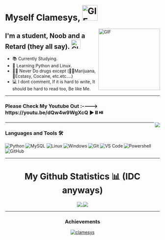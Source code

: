 # Myself Clamesys, <img width="50px" alt="GIF" src="https://media.tenor.com/images/3f12089a85c980dc2a5edb99a411b8a8/tenor.gif" />

<img align="right" alt="GIF" height="200px" src="https://media.tenor.com/images/1377ba74f2b44ff31a2c57c90ac49db7/tenor.gif" />

## I'm a student, Noob and a Retard (they all say).  <img width="30px" alt="GIF" src="https://media.tenor.com/images/9dedc422b8dd9232a71f4e8ef1f69cc0/tenor.gif" />

- 📚 Currently Studying.
- 📙 Learning Python and Linux.
- 💪🏼 Never Do drugs except (🌿🚬Marijuana, 💉Ecstasy, Cocaine, etc.etc....)
- 💻 I dont comment, If it is hard to write, It should be hard to read too, Be like Me.
---
<h3 align="left">Please Check My Youtube Out :----> https://youtu.be/dQw4w9WgXcQ ▶️⏸️⏯️</h3><img align="right" src="http://estruyf-github.azurewebsites.net/api/VisitorHit?user=clamesys&repo=clamesys&countColorcountColor&countColor=%FF7F50"/>

---
### Languages and Tools 🛠 

![Python](http://img.shields.io/badge/-Python-3776AB?style=flat-square&logo=python&logoColor=ffffff)
![MySQL](https://img.shields.io/badge/-MySQL-4479A1?style=flat-square&logo=mysql&logoColor=ffffff)
![Linux](https://img.shields.io/badge/-Linux-FCC624?style=flat-square&logo=linux&logoColor=ffffff)
![Windows](http://img.shields.io/badge/-Windows-0078D6?style=flat-square&logo=windows&logoColor=ffffff)
![Git](https://img.shields.io/badge/-Git-%23F05032?style=flat-square&logo=git&logoColor=%23ffffff)
![VS Code](http://img.shields.io/badge/-VS%20Code-007ACC?style=flat-square&logo=visual-studio-code&logoColor=ffffff)
![Powershell](http://img.shields.io/badge/-Powershell-5391FE?style=flat-square&logo=powershell&logoColor=ffffff)
![GitHub](https://img.shields.io/badge/-GitHub-181717?style=flat-square&logo=github)
<br/>

---
<h1 align="center"> My Github Statistics 📊 (IDC anyways) </h1>

<div align="center"> 
     <a href="">
      <img align="center" src="https://github-readme-stats-sigma-five.vercel.app/api?username=clamesys&show_icons=true&include_all_commits=true&count_private=true&theme=react&line_height=33.5" />
    </a>
    <a href="">
      <img align="center" src="https://github-readme-stats.vercel.app/api/top-langs/?username=clamesys&theme=react&line_height=10&hide=css"/>
    </a>
</div
  
<br/>

---
<h3 align="center">Achievements</h3>
<p align="center"> <a href="https://maanasnair.in/trophies"><img src="https://github-profile-trophy.vercel.app/?username=clamesys&column=7&theme=onedark" alt="clamesys" /></a> </p>

